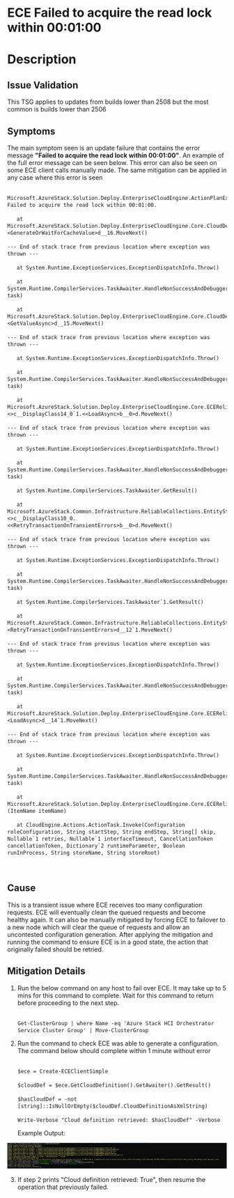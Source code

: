 # ECE Failed to acquire the read lock within 00:01:00

# Description

## Issue Validation

  

This TSG applies to updates from builds lower than 2508 but the most common is builds lower than 2506

  

## Symptoms

  

The main symptom seen is an update failure that contains the error message **"Failed to acquire the read lock within 00:01:00"**. An example of the full error message can be seen below. This error can also be seen on some ECE client calls manually made. The same mitigation can be applied in any case where this error is seen

  

```

Microsoft.AzureStack.Solution.Deploy.EnterpriseCloudEngine.ActionPlanExecutionEngine.Contract.ServiceNotReadyException: Failed to acquire the read lock within 00:01:00.

   at Microsoft.AzureStack.Solution.Deploy.EnterpriseCloudEngine.Core.CloudDefinitionGenerator.<GenerateOrWaitForCacheValue>d__16.MoveNext()

--- End of stack trace from previous location where exception was thrown ---

   at System.Runtime.ExceptionServices.ExceptionDispatchInfo.Throw()

   at System.Runtime.CompilerServices.TaskAwaiter.HandleNonSuccessAndDebuggerNotification(Task task)

   at Microsoft.AzureStack.Solution.Deploy.EnterpriseCloudEngine.Core.CloudDefinitionGenerator.<GetValueAsync>d__15.MoveNext()

--- End of stack trace from previous location where exception was thrown ---

   at System.Runtime.ExceptionServices.ExceptionDispatchInfo.Throw()

   at System.Runtime.CompilerServices.TaskAwaiter.HandleNonSuccessAndDebuggerNotification(Task task)

   at Microsoft.AzureStack.Solution.Deploy.EnterpriseCloudEngine.Core.ECEReliableStore.<>c__DisplayClass14_0`1.<<LoadAsync>b__0>d.MoveNext()

--- End of stack trace from previous location where exception was thrown ---

   at System.Runtime.ExceptionServices.ExceptionDispatchInfo.Throw()

   at System.Runtime.CompilerServices.TaskAwaiter.HandleNonSuccessAndDebuggerNotification(Task task)

   at System.Runtime.CompilerServices.TaskAwaiter.GetResult()

   at Microsoft.AzureStack.Common.Infrastructure.ReliableCollections.EntityStore.TransactionRetryHandler.<>c__DisplayClass10_0.<<RetryTransactionOnTransientErrors>b__0>d.MoveNext()

--- End of stack trace from previous location where exception was thrown ---

   at System.Runtime.ExceptionServices.ExceptionDispatchInfo.Throw()

   at System.Runtime.CompilerServices.TaskAwaiter.HandleNonSuccessAndDebuggerNotification(Task task)

   at System.Runtime.CompilerServices.TaskAwaiter`1.GetResult()

   at Microsoft.AzureStack.Common.Infrastructure.ReliableCollections.EntityStore.TransactionRetryHandler.<RetryTransactionOnTransientErrors>d__12`1.MoveNext()

--- End of stack trace from previous location where exception was thrown ---

   at System.Runtime.ExceptionServices.ExceptionDispatchInfo.Throw()

   at System.Runtime.CompilerServices.TaskAwaiter.HandleNonSuccessAndDebuggerNotification(Task task)

   at Microsoft.AzureStack.Solution.Deploy.EnterpriseCloudEngine.Core.ECEReliableStore.<LoadAsync>d__14`1.MoveNext()

--- End of stack trace from previous location where exception was thrown ---

   at System.Runtime.ExceptionServices.ExceptionDispatchInfo.Throw()

   at System.Runtime.CompilerServices.TaskAwaiter.HandleNonSuccessAndDebuggerNotification(Task task)

   at Microsoft.AzureStack.Solution.Deploy.EnterpriseCloudEngine.Core.ECEReliableStore.Load[T](ItemName itemName)

   at CloudEngine.Actions.ActionTask.Invoke(Configuration roleConfiguration, String startStep, String endStep, String[] skip, Nullable`1 retries, Nullable`1 interfaceTimeout, CancellationToken cancellationToken, Dictionary`2 runtimeParameter, Boolean runInProcess, String storeName, String storeRoot)

  

```

## Cause
This is a transient issue where ECE receives too many configuration requests. ECE will eventually clean the queued requests and become healthy again. It can also be manually mitigated by forcing ECE to failover to a new node which will clear the queue of requests and allow an uncontested configuration generation. After applying the mitigation and running the command to ensure ECE is in a good state, the action that originally failed should be retried.


## Mitigation Details
  

1) Run the below command on any host to fail over ECE. It may take up to 5 mins for this command to complete. Wait for this command to return before proceeding to the next step.

    ```

    Get-ClusterGroup | where Name -eq 'Azure Stack HCI Orchestrator Service Cluster Group' | Move-ClusterGroup

    ```

  

2) Run the command to check ECE was able to generate a configuration. The command below should complete within 1 minute without error

  

    ```

    $ece = Create-ECEClientSimple

    $cloudDef = $ece.GetCloudDefinition().GetAwaiter().GetResult()

    $hasCloudDef = -not [string]::IsNullOrEmpty($cloudDef.CloudDefinitionAsXmlString)

    Write-Verbose "Cloud definition retrieved: $hasCloudDef" -Verbose

    ```

    Example Output:

![Example Cloud Definition Retrieved Output](ExampleCloudDefinitionRetrieved.png)
  

3) If step 2 prints "Cloud definition retrieved: True", then resume the operation that previously failed.